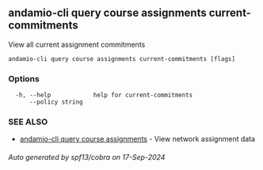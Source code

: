 ## andamio-cli query course assignments current-commitments

View all current assignment commitments

```
andamio-cli query course assignments current-commitments [flags]
```

### Options

```
  -h, --help            help for current-commitments
      --policy string   
```

### SEE ALSO

* [andamio-cli query course assignments](andamio-cli_query_course_assignments.md.md)	 - View network assignment data

###### Auto generated by spf13/cobra on 17-Sep-2024
